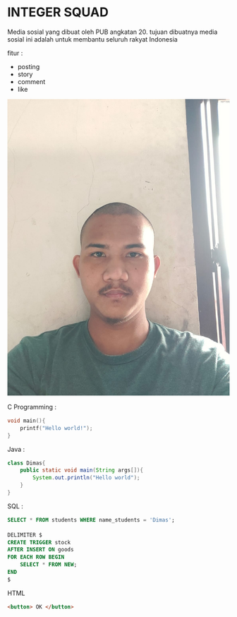 # INTEGER SQUAD

Media sosial yang dibuat oleh PUB angkatan 20.
tujuan dibuatnya media sosial ini adalah untuk
membantu seluruh rakyat Indonesia

fitur :
- posting
- story
- comment
- like 

![](abang.jpg)


C Programming :
```c
void main(){
    printf("Hello world!");
}
```


Java :
```java
class Dimas{
    public static void main(String args[]){
        System.out.println("Hello world");
    }
}

```

SQL :
```sql
SELECT * FROM students WHERE name_students = 'Dimas';

DELIMITER $
CREATE TRIGGER stock
AFTER INSERT ON goods
FOR EACH ROW BEGIN
    SELECT * FROM NEW;
END
$

```

HTML
```html
<button> OK </button> 
```